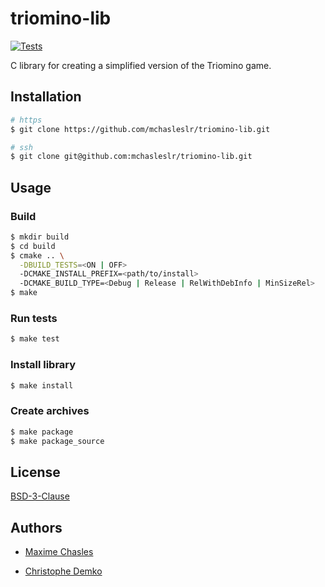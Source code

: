# triomino-lib

[![Tests](https://github.com/mchasleslr/triomino-lib/actions/workflows/ci.yml/badge.svg)](https://github.com/mchasleslr/triomino-lib/actions/workflows/ci.yml)

C library for creating a simplified version of the Triomino game.

## Installation

```bash
# https
$ git clone https://github.com/mchasleslr/triomino-lib.git

# ssh
$ git clone git@github.com:mchasleslr/triomino-lib.git
```

## Usage

### Build

```bash
$ mkdir build
$ cd build
$ cmake .. \
  -DBUILD_TESTS=<ON | OFF>
  -DCMAKE_INSTALL_PREFIX=<path/to/install>
  -DCMAKE_BUILD_TYPE=<Debug | Release | RelWithDebInfo | MinSizeRel>
$ make
```

### Run tests

```bash
$ make test
```

### Install library

```bash
$ make install
```

### Create archives

```bash
$ make package
$ make package_source
```

## License

[BSD-3-Clause](LICENSE)

## Authors

+ [Maxime Chasles](https://github.com/mchasleslr)

+ [Christophe Demko](https://github.com/chdemko)
